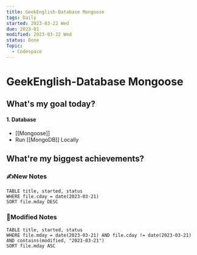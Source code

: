 ```yaml
---
title: GeekEnglish-Database Mongoose
tags: Daily
started: 2023-03-22 Wed
due: 2023-01
modified: 2023-03-22 Wed
status: Done
Topic:
  - Codespace
---
```

# GeekEnglish-Database Mongoose
## What's my goal today?
#### 1. Database
- [[Mongoose]]
- Run [[MongoDB]] Locally

## What're my biggest achievements?
### ✍️New Notes

```dataview
TABLE title, started, status
WHERE file.cday = date(2023-03-21)
SORT file.mday DESC
```

### 📝Modified Notes

```dataview
TABLE title, started, status
WHERE file.mday = date(2023-03-21) AND file.cday != date(2023-03-21) AND contains(modified, "2023-03-21")
SORT file.mday ASC
```